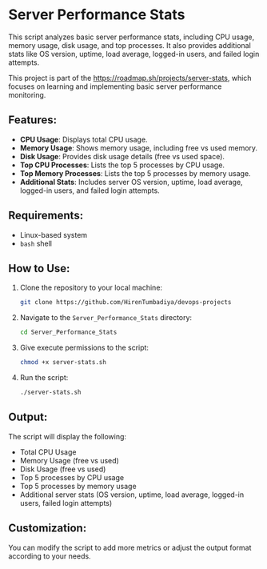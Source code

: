 # Server Performance Stats

This script analyzes basic server performance stats, including CPU usage, memory usage, disk usage, and top processes. It also provides additional stats like OS version, uptime, load average, logged-in users, and failed login attempts.

This project is part of the https://roadmap.sh/projects/server-stats, which focuses on learning and implementing basic server performance monitoring.


## Features:
- **CPU Usage**: Displays total CPU usage.
- **Memory Usage**: Shows memory usage, including free vs used memory.
- **Disk Usage**: Provides disk usage details (free vs used space).
- **Top CPU Processes**: Lists the top 5 processes by CPU usage.
- **Top Memory Processes**: Lists the top 5 processes by memory usage.
- **Additional Stats**: Includes server OS version, uptime, load average, logged-in users, and failed login attempts.

## Requirements:
- Linux-based system
- `bash` shell

## How to Use:
1. Clone the repository to your local machine:
    ```bash
    git clone https://github.com/HirenTumbadiya/devops-projects
    ```

2. Navigate to the `Server_Performance_Stats` directory:
    ```bash
    cd Server_Performance_Stats
    ```

3. Give execute permissions to the script:
    ```bash
    chmod +x server-stats.sh
    ```

4. Run the script:
    ```bash
    ./server-stats.sh
    ```

## Output:
The script will display the following:
- Total CPU Usage
- Memory Usage (free vs used)
- Disk Usage (free vs used)
- Top 5 processes by CPU usage
- Top 5 processes by memory usage
- Additional server stats (OS version, uptime, load average, logged-in users, failed login attempts)

## Customization:
You can modify the script to add more metrics or adjust the output format according to your needs.
